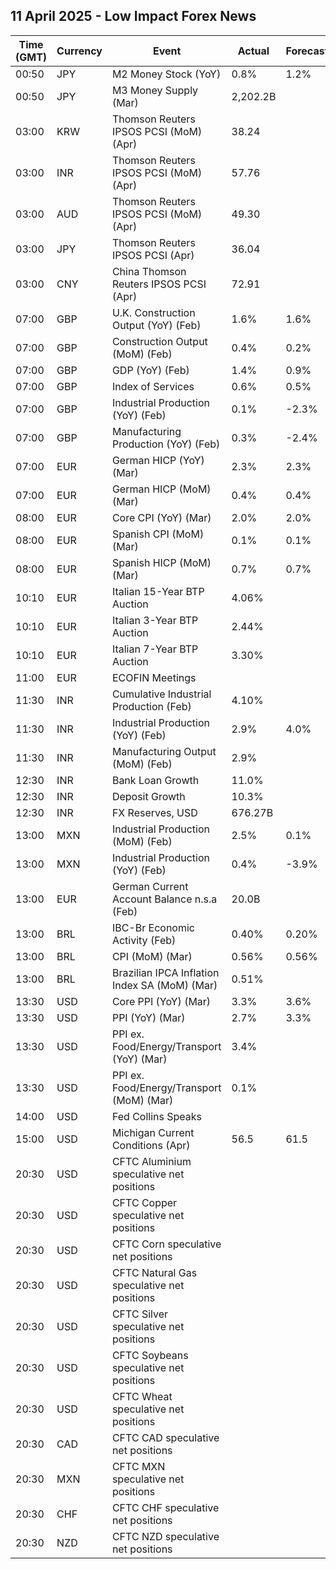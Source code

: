 ## 11 April 2025 - Low Impact Forex News

| Time (GMT) | Currency | Event | Actual | Forecast | Previous |
|------|----------|-------|--------|----------|----------|
| 00:50 | JPY | M2 Money Stock (YoY) | 0.8% | 1.2% | 1.2% |
| 00:50 | JPY | M3 Money Supply (Mar) | 2,202.2B |  | 2,202.2B |
| 03:00 | KRW | Thomson Reuters IPSOS PCSI (MoM) (Apr) | 38.24 |  | 39.38 |
| 03:00 | INR | Thomson Reuters IPSOS PCSI (MoM) (Apr) | 57.76 |  | 60.18 |
| 03:00 | AUD | Thomson Reuters IPSOS PCSI (MoM) (Apr) | 49.30 |  | 52.39 |
| 03:00 | JPY | Thomson Reuters IPSOS PCSI (Apr) | 36.04 |  | 35.68 |
| 03:00 | CNY | China Thomson Reuters IPSOS PCSI (Apr) | 72.91 |  | 69.48 |
| 07:00 | GBP | U.K. Construction Output (YoY) (Feb) | 1.6% | 1.6% | 0.0% |
| 07:00 | GBP | Construction Output (MoM) (Feb) | 0.4% | 0.2% | -0.3% |
| 07:00 | GBP | GDP (YoY) (Feb) | 1.4% | 0.9% | 1.2% |
| 07:00 | GBP | Index of Services | 0.6% | 0.5% | 0.4% |
| 07:00 | GBP | Industrial Production (YoY) (Feb) | 0.1% | -2.3% | -0.5% |
| 07:00 | GBP | Manufacturing Production (YoY) (Feb) | 0.3% | -2.4% | -0.9% |
| 07:00 | EUR | German HICP (YoY) (Mar) | 2.3% | 2.3% | 2.6% |
| 07:00 | EUR | German HICP (MoM) (Mar) | 0.4% | 0.4% | 0.5% |
| 08:00 | EUR | Core CPI (YoY) (Mar) | 2.0% | 2.0% | 2.2% |
| 08:00 | EUR | Spanish CPI (MoM) (Mar) | 0.1% | 0.1% | 0.4% |
| 08:00 | EUR | Spanish HICP (MoM) (Mar) | 0.7% | 0.7% | 0.4% |
| 10:10 | EUR | Italian 15-Year BTP Auction | 4.06% |  | 4.42% |
| 10:10 | EUR | Italian 3-Year BTP Auction | 2.44% |  | 2.77% |
| 10:10 | EUR | Italian 7-Year BTP Auction | 3.30% |  | 3.18% |
| 11:00 | EUR | ECOFIN Meetings |  |  |  |
| 11:30 | INR | Cumulative Industrial Production (Feb) | 4.10% |  | 4.20% |
| 11:30 | INR | Industrial Production (YoY) (Feb) | 2.9% | 4.0% | 5.2% |
| 11:30 | INR | Manufacturing Output (MoM) (Feb) | 2.9% |  | 5.8% |
| 12:30 | INR | Bank Loan Growth | 11.0% |  | 11.1% |
| 12:30 | INR | Deposit Growth | 10.3% |  | 10.2% |
| 12:30 | INR | FX Reserves, USD | 676.27B |  | 665.40B |
| 13:00 | MXN | Industrial Production (MoM) (Feb) | 2.5% | 0.1% | -0.6% |
| 13:00 | MXN | Industrial Production (YoY) (Feb) | 0.4% | -3.9% | -2.9% |
| 13:00 | EUR | German Current Account Balance n.s.a (Feb) | 20.0B |  | 14.9B |
| 13:00 | BRL | IBC-Br Economic Activity (Feb) | 0.40% | 0.20% | 0.90% |
| 13:00 | BRL | CPI (MoM) (Mar) | 0.56% | 0.56% | 1.31% |
| 13:00 | BRL | Brazilian IPCA Inflation Index SA (MoM) (Mar) | 0.51% |  | 1.32% |
| 13:30 | USD | Core PPI (YoY) (Mar) | 3.3% | 3.6% | 3.5% |
| 13:30 | USD | PPI (YoY) (Mar) | 2.7% | 3.3% | 3.2% |
| 13:30 | USD | PPI ex. Food/Energy/Transport (YoY) (Mar) | 3.4% |  | 3.5% |
| 13:30 | USD | PPI ex. Food/Energy/Transport (MoM) (Mar) | 0.1% |  | 0.4% |
| 14:00 | USD | Fed Collins Speaks |  |  |  |
| 15:00 | USD | Michigan Current Conditions (Apr) | 56.5 | 61.5 | 63.8 |
| 20:30 | USD | CFTC Aluminium speculative net positions |  |  | 1.3K |
| 20:30 | USD | CFTC Copper speculative net positions |  |  | 30.0K |
| 20:30 | USD | CFTC Corn speculative net positions |  |  | 166.9K |
| 20:30 | USD | CFTC Natural Gas speculative net positions |  |  | -122.6K |
| 20:30 | USD | CFTC Silver speculative net positions |  |  | 57.3K |
| 20:30 | USD | CFTC Soybeans speculative net positions |  |  | -3.5K |
| 20:30 | USD | CFTC Wheat speculative net positions |  |  | -102.8K |
| 20:30 | CAD | CFTC CAD speculative net positions |  |  | -130.0K |
| 20:30 | MXN | CFTC MXN speculative net positions |  |  | 51.1K |
| 20:30 | CHF | CFTC CHF speculative net positions |  |  | -42.8K |
| 20:30 | NZD | CFTC NZD speculative net positions |  |  | -45.0K |
